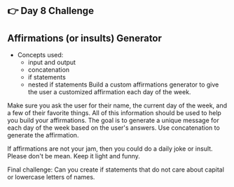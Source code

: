 ## 👉 Day 8 Challenge
## Affirmations (or insults) Generator

* Concepts used:
    * input and output
    * concatenation
    * if statements
    * nested if statements
Build a custom affirmations generator to give the user a customized affirmation each day of the week.

Make sure you ask the user for their name, the current day of the week, and a few of their favorite things. All of this information should be used to help you build your affirmations.
The goal is to generate a unique message for each day of the week based on the user's answers.
Use concatenation to generate the affirmation.

If affirmations are not your jam, then you could do a daily joke or insult. Please don't be mean. Keep it light and funny.

Final challenge: Can you create if statements that do not care about capital or lowercase letters of names.

